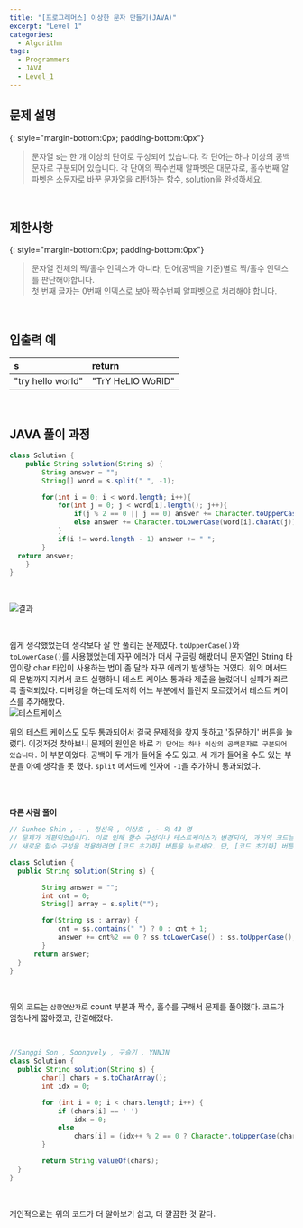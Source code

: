 ```yaml
---
title: "[프로그래머스] 이상한 문자 만들기(JAVA)"
excerpt: "Level 1"
categories: 
  - Algorithm
tags: 
  - Programmers
  - JAVA
  - Level_1
---
```


## 문제 설명
{: style="margin-bottom:0px; padding-bottom:0px"}

> 문자열 s는 한 개 이상의 단어로 구성되어 있습니다. 각 단어는 하나 이상의 공백문자로 구분되어 있습니다. 각 단어의 짝수번째 알파벳은 대문자로, 홀수번째 알파벳은 소문자로 바꾼 문자열을 리턴하는 함수, solution을 완성하세요.
<br>

## 제한사항
{: style="margin-bottom:0px; padding-bottom:0px"}
> 문자열 전체의 짝/홀수 인덱스가 아니라, 단어(공백을 기준)별로 짝/홀수 인덱스를 판단해야합니다.<br>
첫 번째 글자는 0번째 인덱스로 보아 짝수번째 알파벳으로 처리해야 합니다.
<br>

## 입출력 예

|s|return|
|:------|:------|
|"try hello world"|"TrY HeLlO WoRlD"|

<br>

## JAVA 풀이 과정

```java
class Solution {
    public String solution(String s) {
        String answer = "";
        String[] word = s.split(" ", -1);

        for(int i = 0; i < word.length; i++){
            for(int j = 0; j < word[i].length(); j++){
                if(j % 2 == 0 || j == 0) answer += Character.toUpperCase(word[i].charAt(j));
                else answer += Character.toLowerCase(word[i].charAt(j));
            }
            if(i != word.length - 1) answer += " ";
        }
  return answer;
    }
}
```

<br>

![결과](https://user-images.githubusercontent.com/70805241/116017288-27453500-a67a-11eb-9329-2e47a97aa6e9.png)



<br>

쉽게 생각했었는데 생각보다 잘 안 풀리는 문제였다. `toUpperCase()`와 `toLowerCase()`를 사용했었는데 자꾸 에러가 떠서 구글링 해봤더니 문자열인 String 타입이랑 char 타입이 사용하는 법이 좀 달라 자꾸 에러가 발생하는 거였다. 위의 메서드의 문법까지 지켜서 코드 실행하니 테스트 케이스 통과라 제출을 눌렀더니 실패가 좌르륵 출력되었다. 디버깅을 하는데 도저히 어느 부분에서 틀린지 모르겠어서 테스트 케이스를 추가해봤다. <br>
![테스트케이스](https://user-images.githubusercontent.com/70805241/116090391-c56ae680-a6de-11eb-9bcb-c0c9d9d4b785.png) <br>

위의 테스트 케이스도 모두 통과되어서 결국 문제점을 찾지 못하고 '질문하기' 버튼을 눌렀다. 이것저것 찾아보니 문제의 원인은 바로 `각 단어는 하나 이상의 공백문자로 구분되어 있습니다.` 
이 부분이었다. 공백이 두 개가 들어올 수도 있고, 세 개가 들어올 수도 있는 부분을 아예 생각을 못 했다. `split` 메서드에 인자에 `-1`을 추가하니 통과되었다. 

<br><br>


**다른 사람 풀이** <br>

```java
// Sunhee Shin , - , 정선욱 , 이상호 , - 외 43 명
// 문제가 개편되었습니다. 이로 인해 함수 구성이나 테스트케이스가 변경되어, 과거의 코드는 동작하지 않을 수 있습니다.
// 새로운 함수 구성을 적용하려면 [코드 초기화] 버튼을 누르세요. 단, [코드 초기화] 버튼을 누르면 작성 중인 코드는 사라집니다.

class Solution {
  public String solution(String s) {

        String answer = "";
        int cnt = 0;
        String[] array = s.split("");

        for(String ss : array) {
            cnt = ss.contains(" ") ? 0 : cnt + 1;
            answer += cnt%2 == 0 ? ss.toLowerCase() : ss.toUpperCase(); 
        }
      return answer;
  }
}
```

<br>

위의 코드는 `삼항연산자`로 count 부분과 짝수, 홀수를 구해서 문제를 풀이했다. 코드가 엄청나게 짧아졌고, 간결해졌다.


<br>

```java
//Sanggi Son , Soongvely , 구슬기 , YNNJN
class Solution {
  public String solution(String s) {
        char[] chars = s.toCharArray();
        int idx = 0;

        for (int i = 0; i < chars.length; i++) {
            if (chars[i] == ' ')
                idx = 0;
            else
                chars[i] = (idx++ % 2 == 0 ? Character.toUpperCase(chars[i]) : Character.toLowerCase(chars[i]));
        }

        return String.valueOf(chars);
  }
}
```

<br>

개인적으로는 위의 코드가 더 알아보기 쉽고, 더 깔끔한 것 같다.